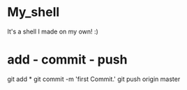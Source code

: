 # My_shell
It's a shell I made on my own! :)

# add - commit - push
git add *
git commit -m 'first Commit.'
git push origin master
